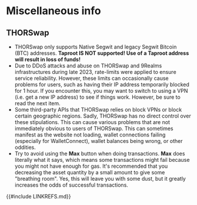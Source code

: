 # Miscellaneous info

## THORSwap

- THORSwap only supports Native Segwit and legacy Segwit Bitcoin (BTC) addresses.  **Taproot IS NOT supported!  Use of a Taproot address will result in loss of funds!**
- Due to DDoS attacks and abuse on THORSwap and 9Realms infrastructures during late 2023, rate-limits were applied to ensure service reliability.  However, these limits can occasionally cause problems for users, such as having their IP address temporarily blocked for 1 hour.  If you encounter this, you may want to switch to using a VPN (i.e. get a new IP address) to see if things work.  However, be sure to read the next item.
- Some third-party APIs that THORSwap relies on block VPNs or block certain geographic regions.  Sadly, THORSwap has no direct control over these stipulations.  This can cause various problems that are not immediately obvious to users of THORSwap.  This can sometimes manifest as the website not loading, wallet connections failing (especially for WalletConnect), wallet balances being wrong, or other oddities.
- Try to avoid using the **Max** button when doing transactions.  **Max** does literally what it says, which means some transactions might fail because you might not have enough for gas.  It's recommended that you decreasing the asset quantity by a small amount to give some "breathing room".  Yes, this will leave you with some dust, but it greatly increases the odds of successful transactions.

{{#include LINKREFS.md}}
